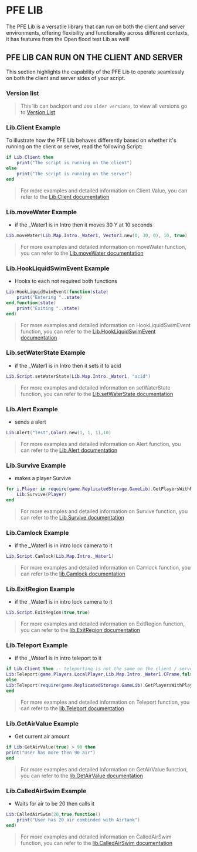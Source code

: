 # PFE LIB

The PFE Lib is a versatile library that can run on both the client and server environments, offering flexibility and functionality across different contexts, it has features from the Open flood test Lib as well!

## PFE LIB CAN RUN ON THE CLIENT AND SERVER

This section highlights the capability of the PFE Lib to operate seamlessly on both the client and server sides of your script.

### Version list
> This lib can backport and use ``older versions``, to view all versions go to [Version List](Pfe/Versions.md)

### Lib.Client Example

To illustrate how the PFE Lib behaves differently based on whether it's running on the client or server, read the following Script:

```lua
if Lib.Client then
    print("The script is running on the client")
else
    print("The script is running on the server")
end
```

> For more examples and detailed information on Client Value, you can refer to the [Lib.Client documentation](Pfe/Client.md)

### Lib.moveWater Example
- if the _Water1 is in Intro then it moves 30 Y at 10 seconds
```lua
Lib.moveWater(Lib.Map.Intro._Water1, Vector3.new(0, 30, 0), 10, true)
```

> For more examples and detailed information on moveWater function, you can refer to the [Lib.moveWater documentation](openfloodtest/Lib.moveWater.md)

### Lib.HookLiquidSwimEvent Example
- Hooks to each not required both functions
```lua
Lib:HookLiquidSwimEvent(function(state)
	print("Entering "..state)
end,function(state)
	print("Exiting "..state)
end)
```

> For more examples and detailed information on HookLiquidSwimEvent function, you can refer to the [Lib.HookLiquidSwimEvent documentation](Pfe/HookLiquidSwimEvent.md)

### Lib.setWaterState Example
- if the _Water1 is in Intro then it sets it to acid
```lua
Lib.Script.setWaterState(Lib.Map.Intro._Water1, "acid")
```
> For more examples and detailed information on setWaterState function, you can refer to the [Lib.setWaterState documentation](openfloodtest/Lib.setWaterState.md)

### Lib.Alert Example
- sends a alert
```lua
Lib:Alert("Test",Color3.new(1, 1, 1),10)
```
> For more examples and detailed information on Alert function, you can refer to the [Lib.Alert documentation](Pfe/Alert.md)

### Lib.Survive Example
- makes a player Survive
```lua
for i,Player in require(game.ReplicatedStorage.GameLib).GetPlayersWithPlayState("Playing") do
	Lib:Survive(Player)
end
```
> For more examples and detailed information on Survive function, you can refer to the [Lib.Survive documentation](Pfe/Survive.md)

### Lib.Camlock Example
- if the _Water1 is in intro lock camera to it
```lua
Lib.Script.Camlock(Lib.Map.Intro._Water1)
```
> For more examples and detailed information on Camlock function, you can refer to the [lib.Camlock documentation](openfloodtest/lib.Camlock.md)

### Lib.ExitRegion Example
- if the _Water1 is in intro lock camera to it
```lua
Lib.Script.ExitRegion(true,true)
```
> For more examples and detailed information on ExitRegion function, you can refer to the [lib.ExitRegion documentation](openfloodtest/lib.ExitRegion.md)

### Lib.Teleport Example
- if the _Water1 is in intro teleport to it
```lua
if Lib.Client then -- teleporting is not the same on the client / server
Lib:Teleport(game.Players.LocalPlayer,Lib.Map.Intro._Water1.CFrame,false) -- client
else
Lib:Teleport(require(game.ReplicatedStorage.GameLib).GetPlayersWithPlayState("Playing"),Lib.Map.Intro._Water1.CFrame,false) -- server
end
```
> For more examples and detailed information on Teleport function, you can refer to the [lib.Teleport documentation](Pfe/Teleport.md)


### Lib.GetAirValue Example
- Get current air amount
```lua
if Lib:GetAirValue(true) > 90 then
print("User has more then 90 air")
end
```
> For more examples and detailed information on GetAirValue function, you can refer to the [lib.GetAirValue documentation](Pfe/GetAirValue.md)

### Lib.CalledAirSwim Example
- Waits for air to be 20 then calls it
```lua
Lib:CalledAirSwim(20,true,function()
	print("User has 20 air combinded with Airtank")
end)
```
> For more examples and detailed information on CalledAirSwim function, you can refer to the [lib.CalledAirSwim documentation](Pfe/CalledAirSwim.md)